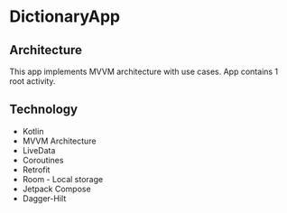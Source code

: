 # DictionaryApp

Architecture
-----------
This app implements MVVM architecture with use cases. App contains 1 root activity.

Technology
--------
- Kotlin
- MVVM Architecture
- LiveData
- Coroutines
- Retrofit
- Room - Local storage
- Jetpack Compose
- Dagger-Hilt
